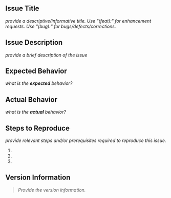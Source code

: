 ## Issue Title

 *provide a descriptive/informative title. Use "(feat):" for enhancement requests. Use "(bug):" for bugs/defects/corrections.*



## Issue Description
 *provide a brief description of the issue*

## Expected Behavior
 *what is the **expected** behavior?*

## Actual Behavior
 *what is the **actual** behavior?*

## Steps to Reproduce 
 *provide relevant steps and/or prerequisites required to reproduce this issue.*

1.
2.
3.


## Version Information
> *Provide the version information.*